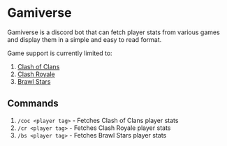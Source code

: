 # Gamiverse

Gamiverse is a discord bot that can fetch player stats from various games and display them in a simple and easy to read format.

Game support is currently limited to:

1. [Clash of Clans](https://www.clashofclans.com/)
2. [Clash Royale](https://clashroyale.com/)
3. [Brawl Stars](https://brawlstars.com/)

## Commands

1. `/coc <player tag>` - Fetches Clash of Clans player stats
2. `/cr <player tag>` - Fetches Clash Royale player stats
3. `/bs <player tag>` - Fetches Brawl Stars player stats
